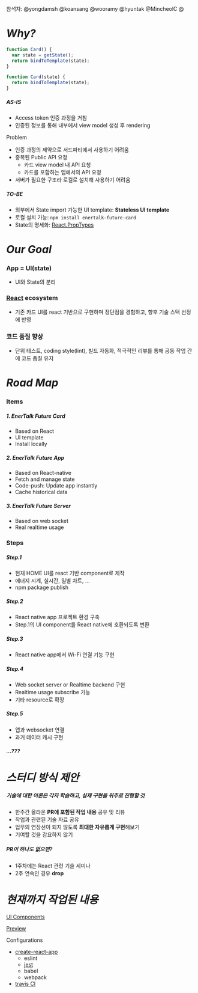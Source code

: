 참석자: @yongdamsh @koansang @wooramy @hyuntak @MincheolC @


# *Why?*

```js
function Card() {
  var state = getState();
  return bindToTemplate(state);
}

function Card(state) {
  return bindToTemplate(state);
}
```


##### AS-IS

- Access token 인증 과정을 거침
- 인증된 정보를 통해 내부에서 view model 생성 후 rendering


Problem
- 인증 과정의 제약으로 서드파티에서 사용하기 어려움
- 중복된 Public API 요청
  - 카드 view model 내 API 요청
  - 카드를 포함하는 앱에서의 API 요청
- 서버가 필요한 구조라 로컬로 설치해 사용하기 어려움



##### TO-BE

- 외부에서 State import 가능한 UI template: **Stateless UI template**
- 로컬 설치 가능: `npm install enertalk-future-card`
- State의 명세화: [React.PropTypes](https://facebook.github.io/react/docs/reusable-components.html)




# *Our Goal*

### App = **UI**(state)

- UI와 State의 분리


### [React](https://facebook.github.io/react/) ecosystem

- 기존 카드 UI를 react 기반으로 구현하며 장단점을 경험하고, 향후 기술 스택 선정에 반영

### 코드 품질 향상

- 단위 테스트, coding style(lint), 빌드 자동화, 적극적인 리뷰를 통해
공동 작업 간에 코드 품질 유지



# *Road Map*

### Items

##### 1. EnerTalk Future Card
- Based on React
- UI template  
- Install locally


##### 2. EnerTalk Future App
- Based on React-native
- Fetch and manage state
- Code-push: Update app instantly
- Cache historical data


##### 3. EnerTalk Future Server
- Based on web socket
- Real realtime usage


### Steps

##### Step.1

- 현재 HOME UI를 react 기반 component로 제작  
- 에너지 시계, 실시간, 일별 차트, …
- npm package publish


##### Step.2

- React native app 프로젝트 환경 구축
- Step.1의 UI component를 React native에 호환되도록 변환


##### Step.3

- React native app에서 Wi-Fi 연결 기능 구현


##### Step.4

- Web socket server or Realtime backend 구현
- Realtime usage subscribe 가능
- 기타 resource로 확장


##### Step.5

- 앱과 websocket 연결
- 과거 데이터 캐시 구현


##### ...???



# *스터디 방식 제안*

##### 기술에 대한 이론은 각자 학습하고, 실제 구현을 위주로 진행할 것

- 한주간 올라온 **PR에 포함된 작업 내용** 공유 및 리뷰
- 작업과 관련된 기술 자료 공유
- 업무의 연장선이 되지 않도록 **최대한 자유롭게 구현**해보기
- 기여할 것을 강요하지 않기

##### PR이 하나도 없으면?
- 1주차에는 React 관련 기술 세미나
- 2주 연속인 경우 **drop**



# *현재까지 작업된 내용*

[UI Components](https://github.com/yongdamsh/enertalk-future-card/tree/master/src)


[Preview](https://yongdamsh.github.io/enertalk-future-card)


Configurations
- [create-react-app](https://github.com/facebookincubator/create-react-app)
  - eslint
  - [jest](https://facebook.github.io/jest/)
  - babel
  - webpack
- [travis CI](https://travis-ci.org/yongdamsh/enertalk-future-card)
